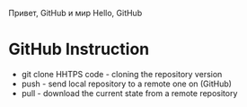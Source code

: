 Привет, GitHub и мир
Hello, GitHub

# GitHub Instruction

* git clone HHTPS code - cloning the repository version
* push - send local repository to a remote one on (GitHub)
* pull - download the current state from a remote repository
